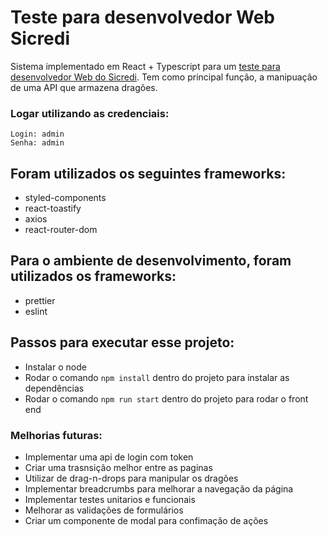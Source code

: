 # Teste para desenvolvedor Web Sicredi

Sistema implementado em React + Typescript para um [teste para desenvolvedor Web do Sicredi](https://github.com/WoopSicredi/jobs/issues/6).
Tem como principal função, a manipuação de uma API que armazena dragões.

### Logar utilizando as credenciais:

```
Login: admin
Senha: admin
```

## Foram utilizados os seguintes frameworks:

-   styled-components
-   react-toastify
-   axios
-   react-router-dom

## Para o ambiente de desenvolvimento, foram utilizados os frameworks:

-   prettier
-   eslint

## Passos para executar esse projeto:

-   Instalar o node
-   Rodar o comando `npm install` dentro do projeto para instalar as dependências
-   Rodar o comando `npm run start` dentro do projeto para rodar o front end

### Melhorias futuras:

-   Implementar uma api de login com token
-   Criar uma trasnsição melhor entre as paginas
-   Utilizar de drag-n-drops para manipular os dragões
-   Implementar breadcrumbs para melhorar a navegação da página
-   Implementar testes unitarios e funcionais
-   Melhorar as validações de formulários
-   Criar um componente de modal para confimação de ações
